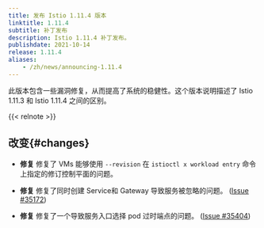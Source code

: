 ```yaml
---
title: 发布 Istio 1.11.4 版本
linktitle: 1.11.4
subtitle: 补丁发布
description: Istio 1.11.4 补丁发布。
publishdate: 2021-10-14
release: 1.11.4
aliases:
    - /zh/news/announcing-1.11.4
---
```


此版本包含一些漏洞修复，从而提高了系统的稳健性。这个版本说明描述了 Istio 1.11.3 和 Istio 1.11.4 之间的区别。

{{< relnote >}}

## 改变{#changes}

- **修复** 修复了 VMs 能够使用 `--revision` 在 `istioctl x workload entry`
命令上指定的修订控制平面的问题。

- **修复** 修复了同时创建 Service和 Gateway 导致服务被忽略的问题。
  ([Issue #35172](https://github.com/istio/istio/issues/35172))

- **修复** 修复了一个导致服务入口选择 pod 过时端点的问题。
  ([Issue #35404](https://github.com/istio/istio/issues/35404))
